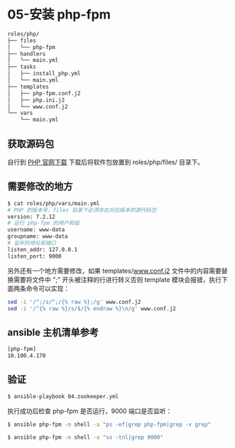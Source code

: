 # 05-安装 php-fpm

```bash
roles/php/
├── files
│   └── php-fpm
├── handlers
│   └── main.yml
├── tasks
│   ├── install_php.yml
│   └── main.yml
├── templates
│   ├── php-fpm.conf.j2
│   ├── php.ini.j2
│   └── www.conf.j2
└── vars
    └── main.yml
```

## 获取源码包

自行到 [PHP 官网下载](http://cn2.php.net/downloads.php)   下载后将软件包放置到 roles/php/files/ 目录下。

## 需要修改的地方

```bash
$ cat roles/php/vars/main.yml
# PHP 的版本号，files 目录下必须存在对应版本的源代码包
version: 7.2.12
# 运行 php-fpm 的用户和组
username: www-data
groupname: www-data
# 监听的地址和端口
listen_addr: 127.0.0.1
listen_port: 9000
```
另外还有一个地方需要修改，如果 templates/www.conf.j2 文件中的内容需要替换需要将文件中 ";" 开头被注释的行进行转义否则 template 模块会报错，执行下面两条命令可以实现：

```bash
sed -i '/^;/s/^;/{% raw %};/g' www.conf.j2
sed -i '/^{% raw %}/s/$/{% endraw %}\n/g' www.conf.j2
```

## ansible 主机清单参考

```bash
[php-fpm]
10.100.4.170
```

## 验证

```bash
$ ansible-playbook 04.zookeeper.yml
```

执行成功后检查 php-fpm 是否运行，9000 端口是否监听：

```bash
$ ansible php-fpm -m shell -a "ps -ef|grep php-fpm|grep -v grep"

$ ansible php-fpm -m shell -a "ss -tnl|grep 9000"
```

